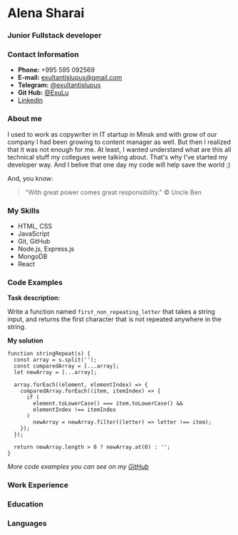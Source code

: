 # Alena Sharai

### Junior Fullstack developer

### Contact Information

- **Phone:** +995 595 092569
- **E-mail:** exultantislupus@gmail.com
- **Telegram:** [@exultantislupus](https://t.me/exultantislupus)
- **Git Hub:** [@ExuLu](https://github.com/ExuLu)
- [Linkedin](https://www.linkedin.com/in/alena-sharai/)

### About me

I used to work as copywriter in IT startup in Minsk and with grow of our company I had been growing to content manager as well. But then I realized that it was not enough for me. At least, I wanted understand what are this all technical stuff my collegues were talking about. That's why I've started my developer way. And I belive that one day my code will help save the world ;)

And, you know:

> "With great power comes great responsibility." © Uncle Ben

### My Skills

- HTML, CSS
- JavaScript
- Git, GitHub
- Node.js, Express.js
- MongoDB
- React

### Code Examples

**Task description:**

Write a function named `first_non_repeating_letter` that takes a string input, and returns the first character that is not repeated anywhere in the string.

**My solution**

```
function stringRepeat(s) {
  const array = s.split('');
  const comparedArray = [...array];
  let newArray = [...array];

  array.forEach((element, elementIndex) => {
    comparedArray.forEach((item, itemIndex) => {
      if (
        element.toLowerCase() === item.toLowerCase() &&
        elementIndex !== itemIndex
      )
        newArray = newArray.filter((letter) => letter !== item);
    });
  });

  return newArray.length > 0 ? newArray.at(0) : '';
}
```

_More code examples you can see on my [GitHub](https://github.com/ExuLu)_

### Work Experience

### Education

### Languages
